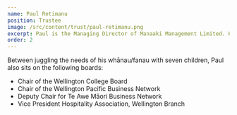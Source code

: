 ```yaml
---
name: Paul Retimanu
position: Trustee
image: /src/content/trust/paul-retimanu.png
excerpt: Paul is the Managing Director of Manaaki Management Limited. He entered the hospitality industry as a bartender, and by the age of 24 was managing 40 staff as the catering manager of a large, five-star hotel.
order: 2
---
```


Between juggling the needs of his whānau/fanau with seven children, Paul also sits on the following boards:

- Chair of the Wellington College Board
- Chair of the Wellington Pacific Business Network
- Deputy Chair for Te Awe Māori Business Network
- Vice President Hospitality Association, Wellington Branch